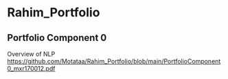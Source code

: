 # Rahim_Portfolio

## Portfolio Component 0
Overview of NLP https://github.com/Motataa/Rahim_Portfolio/blob/main/PortfolioComponent0_mxr170012.pdf
